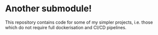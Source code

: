 # Another submodule!

This repository contains code for some of my simpler projects, i.e. those which do not require full dockerisation and CI/CD pipelines.


